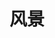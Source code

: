 ---
description: 收集的各种美丽风景照片，展示大自然的壮丽景色。
menus: "main"
title: 风景
categories: ["风景"]
weight: 1
params:
  theme: dark
  sort_order: desc
  sort_by: Name
---